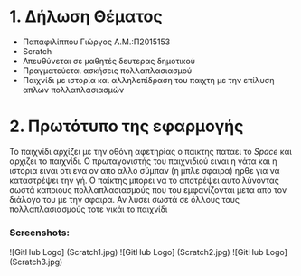 # 1. Δήλωση Θέματος
* Παπαφιλίππου Γιώργος Α.Μ.:Π2015153
* Scratch
* Απευθύνεται σε μαθητές δευτερας δημοτικού
* Πραγματεύεται ασκήσεις πολλαπλασιασμού
* Παιχνίδι με ιστορία και αλληλεπίδραση του παιχτη με την επίλυση απλων πολλαπλασιασμών

# 2. Πρωτότυπο της εφαρμογής

Το παιχνίδι αρχίζει με την οθόνη αφετηρίας
ο παικτης παταει το _*Space*_ και αρχιζει το παιχνίδι.
Ο πρωταγονιστής του παιχνιδιού ειναι η γάτα και η ιστορια ειναι οτι ενα ον απο αλλο σύμπαν (η μπλε σφαιρα) 
ηρθε για να καταστρέψει την γή.
Ο παίκτης μπορει να το αποτρέψει αυτο λύνοντας σωστά καποιους πολλαπλασιασμούς που του εμφανίζονται μετα απο τον διάλογο του με την σφαιρα.
Αν λυσει σωστά σε όλλους τους πολλαπλασιασμούς τοτε νικάι το παιχνίδι

### Screenshots:
![GitHub Logo] (Scratch1.jpg)
![GitHub Logo] (Scratch2.jpg)
![GitHub Logo] (Scratch3.jpg)
